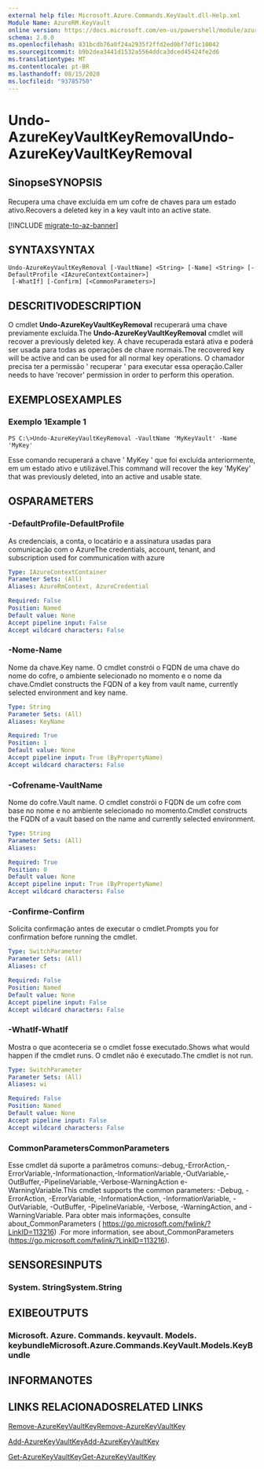 ```yaml
---
external help file: Microsoft.Azure.Commands.KeyVault.dll-Help.xml
Module Name: AzureRM.KeyVault
online version: https://docs.microsoft.com/en-us/powershell/module/azurerm.keyvault/undo-azurekeyvaultkeyremoval
schema: 2.0.0
ms.openlocfilehash: 831bcdb76a0f24a2935f2ffd2ed0bf7df1c10042
ms.sourcegitcommit: b9b2dea3441d1532a5564ddca3dced45424fe2d6
ms.translationtype: MT
ms.contentlocale: pt-BR
ms.lasthandoff: 08/15/2020
ms.locfileid: "93785750"
---
```

# <span data-ttu-id="4f48e-101">Undo-AzureKeyVaultKeyRemoval</span><span class="sxs-lookup"><span data-stu-id="4f48e-101">Undo-AzureKeyVaultKeyRemoval</span></span>

## <span data-ttu-id="4f48e-102">Sinopse</span><span class="sxs-lookup"><span data-stu-id="4f48e-102">SYNOPSIS</span></span>
<span data-ttu-id="4f48e-103">Recupera uma chave excluída em um cofre de chaves para um estado ativo.</span><span class="sxs-lookup"><span data-stu-id="4f48e-103">Recovers a deleted key in a key vault into an active state.</span></span>

[!INCLUDE [migrate-to-az-banner](../../includes/migrate-to-az-banner.md)]

## <span data-ttu-id="4f48e-104">SYNTAX</span><span class="sxs-lookup"><span data-stu-id="4f48e-104">SYNTAX</span></span>

```
Undo-AzureKeyVaultKeyRemoval [-VaultName] <String> [-Name] <String> [-DefaultProfile <IAzureContextContainer>]
 [-WhatIf] [-Confirm] [<CommonParameters>]
```

## <span data-ttu-id="4f48e-105">DESCRITIVO</span><span class="sxs-lookup"><span data-stu-id="4f48e-105">DESCRIPTION</span></span>
<span data-ttu-id="4f48e-106">O cmdlet **Undo-AzureKeyVaultKeyRemoval** recuperará uma chave previamente excluída.</span><span class="sxs-lookup"><span data-stu-id="4f48e-106">The **Undo-AzureKeyVaultKeyRemoval** cmdlet will recover a previously deleted key.</span></span>
<span data-ttu-id="4f48e-107">A chave recuperada estará ativa e poderá ser usada para todas as operações de chave normais.</span><span class="sxs-lookup"><span data-stu-id="4f48e-107">The recovered key will be active and can be used for all normal key operations.</span></span>
<span data-ttu-id="4f48e-108">O chamador precisa ter a permissão ' recuperar ' para executar essa operação.</span><span class="sxs-lookup"><span data-stu-id="4f48e-108">Caller needs to have 'recover' permission in order to perform this operation.</span></span>

## <span data-ttu-id="4f48e-109">EXEMPLOS</span><span class="sxs-lookup"><span data-stu-id="4f48e-109">EXAMPLES</span></span>

### <span data-ttu-id="4f48e-110">Exemplo 1</span><span class="sxs-lookup"><span data-stu-id="4f48e-110">Example 1</span></span>
```
PS C:\>Undo-AzureKeyVaultKeyRemoval -VaultName 'MyKeyVault' -Name 'MyKey'
```

<span data-ttu-id="4f48e-111">Esse comando recuperará a chave ' MyKey ' que foi excluída anteriormente, em um estado ativo e utilizável.</span><span class="sxs-lookup"><span data-stu-id="4f48e-111">This command will recover the key 'MyKey' that was previously deleted, into an active and usable state.</span></span>

## <span data-ttu-id="4f48e-112">OS</span><span class="sxs-lookup"><span data-stu-id="4f48e-112">PARAMETERS</span></span>

### <span data-ttu-id="4f48e-113">-DefaultProfile</span><span class="sxs-lookup"><span data-stu-id="4f48e-113">-DefaultProfile</span></span>
<span data-ttu-id="4f48e-114">As credenciais, a conta, o locatário e a assinatura usadas para comunicação com o Azure</span><span class="sxs-lookup"><span data-stu-id="4f48e-114">The credentials, account, tenant, and subscription used for communication with azure</span></span>

```yaml
Type: IAzureContextContainer
Parameter Sets: (All)
Aliases: AzureRmContext, AzureCredential

Required: False
Position: Named
Default value: None
Accept pipeline input: False
Accept wildcard characters: False
```

### <span data-ttu-id="4f48e-115">-Nome</span><span class="sxs-lookup"><span data-stu-id="4f48e-115">-Name</span></span>
<span data-ttu-id="4f48e-116">Nome da chave.</span><span class="sxs-lookup"><span data-stu-id="4f48e-116">Key name.</span></span>
<span data-ttu-id="4f48e-117">O cmdlet constrói o FQDN de uma chave do nome do cofre, o ambiente selecionado no momento e o nome da chave.</span><span class="sxs-lookup"><span data-stu-id="4f48e-117">Cmdlet constructs the FQDN of a key from vault name, currently selected environment and key name.</span></span>

```yaml
Type: String
Parameter Sets: (All)
Aliases: KeyName

Required: True
Position: 1
Default value: None
Accept pipeline input: True (ByPropertyName)
Accept wildcard characters: False
```

### <span data-ttu-id="4f48e-118">-Cofrename</span><span class="sxs-lookup"><span data-stu-id="4f48e-118">-VaultName</span></span>
<span data-ttu-id="4f48e-119">Nome do cofre.</span><span class="sxs-lookup"><span data-stu-id="4f48e-119">Vault name.</span></span>
<span data-ttu-id="4f48e-120">O cmdlet constrói o FQDN de um cofre com base no nome e no ambiente selecionado no momento.</span><span class="sxs-lookup"><span data-stu-id="4f48e-120">Cmdlet constructs the FQDN of a vault based on the name and currently selected environment.</span></span>

```yaml
Type: String
Parameter Sets: (All)
Aliases: 

Required: True
Position: 0
Default value: None
Accept pipeline input: True (ByPropertyName)
Accept wildcard characters: False
```

### <span data-ttu-id="4f48e-121">-Confirme</span><span class="sxs-lookup"><span data-stu-id="4f48e-121">-Confirm</span></span>
<span data-ttu-id="4f48e-122">Solicita confirmação antes de executar o cmdlet.</span><span class="sxs-lookup"><span data-stu-id="4f48e-122">Prompts you for confirmation before running the cmdlet.</span></span>

```yaml
Type: SwitchParameter
Parameter Sets: (All)
Aliases: cf

Required: False
Position: Named
Default value: None
Accept pipeline input: False
Accept wildcard characters: False
```

### <span data-ttu-id="4f48e-123">-WhatIf</span><span class="sxs-lookup"><span data-stu-id="4f48e-123">-WhatIf</span></span>
<span data-ttu-id="4f48e-124">Mostra o que aconteceria se o cmdlet fosse executado.</span><span class="sxs-lookup"><span data-stu-id="4f48e-124">Shows what would happen if the cmdlet runs.</span></span>
<span data-ttu-id="4f48e-125">O cmdlet não é executado.</span><span class="sxs-lookup"><span data-stu-id="4f48e-125">The cmdlet is not run.</span></span>

```yaml
Type: SwitchParameter
Parameter Sets: (All)
Aliases: wi

Required: False
Position: Named
Default value: None
Accept pipeline input: False
Accept wildcard characters: False
```

### <span data-ttu-id="4f48e-126">CommonParameters</span><span class="sxs-lookup"><span data-stu-id="4f48e-126">CommonParameters</span></span>
<span data-ttu-id="4f48e-127">Esse cmdlet dá suporte a parâmetros comuns:-debug,-ErrorAction,-ErrorVariable,-Informationaction,-InformationVariable,-OutVariable,-OutBuffer,-PipelineVariable,-Verbose-WarningAction e-WarningVariable.</span><span class="sxs-lookup"><span data-stu-id="4f48e-127">This cmdlet supports the common parameters: -Debug, -ErrorAction, -ErrorVariable, -InformationAction, -InformationVariable, -OutVariable, -OutBuffer, -PipelineVariable, -Verbose, -WarningAction, and -WarningVariable.</span></span> <span data-ttu-id="4f48e-128">Para obter mais informações, consulte about_CommonParameters ( https://go.microsoft.com/fwlink/?LinkID=113216) .</span><span class="sxs-lookup"><span data-stu-id="4f48e-128">For more information, see about_CommonParameters (https://go.microsoft.com/fwlink/?LinkID=113216).</span></span>

## <span data-ttu-id="4f48e-129">SENSORES</span><span class="sxs-lookup"><span data-stu-id="4f48e-129">INPUTS</span></span>

### <span data-ttu-id="4f48e-130">System. String</span><span class="sxs-lookup"><span data-stu-id="4f48e-130">System.String</span></span>

## <span data-ttu-id="4f48e-131">EXIBE</span><span class="sxs-lookup"><span data-stu-id="4f48e-131">OUTPUTS</span></span>

### <span data-ttu-id="4f48e-132">Microsoft. Azure. Commands. keyvault. Models. keybundle</span><span class="sxs-lookup"><span data-stu-id="4f48e-132">Microsoft.Azure.Commands.KeyVault.Models.KeyBundle</span></span>

## <span data-ttu-id="4f48e-133">INFORMA</span><span class="sxs-lookup"><span data-stu-id="4f48e-133">NOTES</span></span>

## <span data-ttu-id="4f48e-134">LINKS RELACIONADOS</span><span class="sxs-lookup"><span data-stu-id="4f48e-134">RELATED LINKS</span></span>

[<span data-ttu-id="4f48e-135">Remove-AzureKeyVaultKey</span><span class="sxs-lookup"><span data-stu-id="4f48e-135">Remove-AzureKeyVaultKey</span></span>](./Remove-AzureKeyVaultKey.md)

[<span data-ttu-id="4f48e-136">Add-AzureKeyVaultKey</span><span class="sxs-lookup"><span data-stu-id="4f48e-136">Add-AzureKeyVaultKey</span></span>](./Add-AzureKeyVaultKey.md)

[<span data-ttu-id="4f48e-137">Get-AzureKeyVaultKey</span><span class="sxs-lookup"><span data-stu-id="4f48e-137">Get-AzureKeyVaultKey</span></span>](./Get-AzureKeyVaultKey.md)

